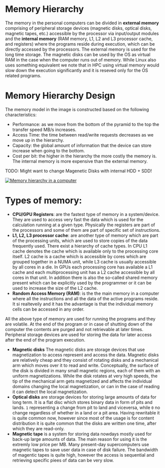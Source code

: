 # Memory Hierarchy
The memory in the personal computers can be divided in **external memory** comprising of peripheral storage devices (magnetic disks, optical disks, magnetic tapes, etc.) accessible by the processor via input/output modules and the **internal memory** (RAM memory, L1, L2 and L3 processor cache, and registers) where the programs reside during execution, which can be directly accessed by the processors. The external memory is used for the long time storage. The magnetic disks can be used by the OS as virtual RAM in the case when the computer runs out of memory. While Linux also uses something equivalent we note that in HPC using virtual memory would slow down the execution significantly and it is reseved only for the OS related programs.

# Memory Hierarchy Design
The memory model in the image is constructed based on the following characteristics: 
* Performance: as we move from the bottom of the pyramid to the top the transfer speed MB/s increases.
* Access Time: the time between read/write requests decreases as we move up in the hierarchy.
* Capacity: the global amount of information that the device can store increase when going to the bottom.
* Cost per bit: the higher in the hierarchy the more costly the memory is. The internal memory is more expensive than the external memory.

TODO: Might want to change Magenetic Disks with internal HDD + SDD!

[![Memory hierarchy in a computer](https://media.geeksforgeeks.org/wp-content/uploads/Untitled-drawing-4-4.png)](https://media.geeksforgeeks.org/wp-content/uploads/Untitled-drawing-4-4.png)
# Types of memory:
*  **CPU/GPU Registers**: are the fastest type of memory in a system/device. They are used to access very fast the data which is used for the calculation running at a given type. Physically the registers are part of the processors and some of them are part of specific set of instructions.
*  **L1, L2, L3 processor cache**:  are another type of memory which are part of the processing units, which are used to store copies of the data frequently used.  There exist a hierarchy of cache types. In CPU L1 cache denotes the cache which is available only to the processing core itself. L2 cache is a cache which is accessible by cores which are grouped together in a NUMA unit, while L3 cache is usually accessible by all cores in a die. In GPUs each processing core has available a L1 cache and each multiprocessing unit has a L2 cache accessible by all cores in that unit. In addition there is also the so-called shared memory present which can be explicitly used by the programmer or it can be used to increase the size of the L2 cache.
*  **Random Access Memory (RAM)**: is the the main memory in a computer where all the instructions  and all the data of the active programs reside. It si realteveily and it has the advantage is that the individual memory cells can be accessed in any order. 

All the above type of memory are used for running the programs and they are volatile. At the end of the program or in case of shutting down of the computer the contents are purged and not retrievable at later times.  Peripheral storage devices are used for storing the data for later access after the end of the program execution. 


* **Magnetic disks** The magnetic disks are storage devices that use magnetization to access represent and access the data. Magnetic disks are relatively cheap and they consist of rotating disks and a mechanical arm which moves over it to read and write. Conceptually, the surface of the disk is divided in many small magnetic regions, each of them with an uniform magnetizations. While the disk rotates at very high speeds, the tip of the mechanical arm gets magnetized and affects the individual domains changing the local magnetization, or can in the case of reading it can detect the local magnetization. 
* **Optical disks** are storage devices for storing large amounts of data for long term. It is a flat disc which stores binary data in form of pits and lands. `1` representing a change from pit to land and viceversa, while `0` no change regardless of whether in a land or a pit area. Having rewritable it is quite common  now, however since most of the usage is for content distribution it is quite common that the disks are written one time, after which they are read-only. 
* **Magnetic tape** is a system for storing data nowdays mostly used  for back-up large amounts of data. The main reason for using it is the extremly low price per MB. Many present-day supercomputers use magnetic tapes to save user data in case of disk failure. The bandwidth of magentic tapes is quite high, however the access is sequential and retrieving specific piees of data can be very slow. 
